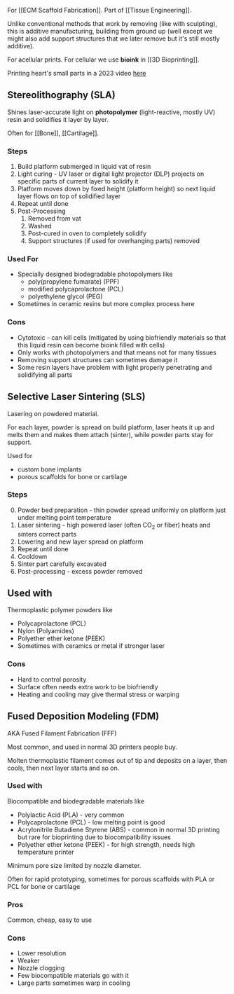 For [[ECM Scaffold Fabrication]].
Part of [[Tissue Engineering]].

Unlike conventional methods that work by removing (like with sculpting), this is additive manufacturing, building from ground up (well except we might also add support structures that we later remove but it's still mostly additive).

For acellular prints.
For cellular we use **bioink** in [[3D Bioprinting]].

Printing heart's small parts in a 2023 video [here](https://www.youtube.com/watch?v=mMeOjwH4NVU)

## Stereolithography (SLA)
Shines laser-accurate light on **photopolymer** (light-reactive, mostly UV) resin and solidifies it layer by layer.

Often for [[Bone]], [[Cartilage]].

### Steps
1. Build platform submerged in liquid vat of resin
2. Light curing - UV laser or digital light projector (DLP) projects on specific parts of current layer to solidify it
3. Platform moves down by fixed height (platform height) so next liquid layer flows on top of solidified layer
4. Repeat until done
5. Post-Processing
	1. Removed from vat
	2. Washed
	3. Post-cured in oven to completely solidify
	4. Support structures (if used for overhanging parts) removed

### Used For
- Specially designed biodegradable photopolymers like
	- poly(propylene fumarate) (PPF)
	- modified polycaprolactone (PCL)
	- polyethylene glycol (PEG)
- Sometimes in ceramic resins but more complex process here

### Cons
- Cytotoxic - can kill cells (mitigated by using biofriendly materials so that this liquid resin can become bioink filled with cells)
- Only works with photopolymers and that means not for many tissues
- Removing support structures can sometimes damage it
- Some resin layers have problem with light properly penetrating and solidifying all parts

## Selective Laser Sintering (SLS)
Lasering on powdered material.

For each layer, powder is spread on build platform, laser heats it up and melts them and makes them attach (sinter), while powder parts stay for support.

Used for
- custom bone implants
- porous scaffolds for bone or cartilage

### Steps
0. Powder bed preparation - thin powder spread uniformly on platform just under melting point temperature
1. Laser sintering - high powered laser (often CO<sub>2</sub> or fiber) heats and sinters correct parts
2. Lowering and new layer spread on platform
3. Repeat until done
4. Cooldown
5. Sinter part carefully excavated
6. Post-processing - excess powder removed

## Used with
Thermoplastic polymer powders like
- Polycaprolactone (PCL)
- Nylon (Polyamides)
- Polyether ether ketone (PEEK)
- Sometimes with ceramics or metal if stronger laser

### Cons
- Hard to control porosity
- Surface often needs extra work to be biofriendly
- Heating and cooling may give thermal stress or warping

## Fused Deposition Modeling (FDM)
AKA Fused Filament Fabrication (FFF)

Most common, and used in normal 3D printers people buy.

Molten thermoplastic filament comes out of tip and deposits on a layer, then cools, then next layer starts and so on.

### Used with
Biocompatible and biodegradable materials like
- Polylactic Acid (PLA) - very common
- Polycaprolactone (PCL) - low melting point is good
- Acrylonitrile Butadiene Styrene (ABS) - common in normal 3D printing but rare for bioprinting due to biocompatibility issues
- Polyether ether ketone (PEEK) - for high strength, needs high temperature printer

Minimum pore size limited by nozzle diameter.

Often for rapid prototyping, sometimes for porous scaffolds with PLA or PCL for bone or cartilage

### Pros
Common, cheap, easy to use

### Cons
- Lower resolution
- Weaker
- Nozzle clogging
- Few biocompatible materials go with it
- Large parts sometimes warp in cooling